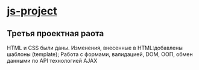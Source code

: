 # [js-project](https://nyan969.github.io/js-project/)
## Третья проектная раота
HTML и CSS были даны. 
Изменения, внесенные в HTML:добавлены шаблоны (template);
Работа с формами, валидацией, DOM, ООП, обмен данными по API технологией AJAX
